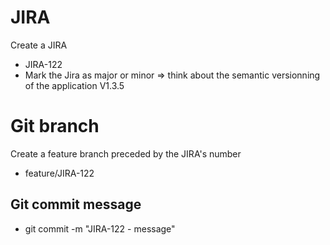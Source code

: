 # JIRA
Create a JIRA
- JIRA-122
- Mark the Jira as major or minor => think about the semantic versionning of the application V1.3.5

# Git branch
Create a feature branch preceded by the JIRA's number
- feature/JIRA-122

## Git commit message
- git commit -m "JIRA-122 - message"
